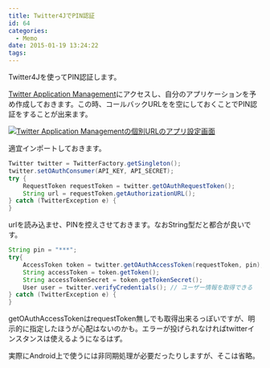 ```yaml
---
title: Twitter4JでPIN認証
id: 64
categories:
  - Memo
date: 2015-01-19 13:24:22
tags:
---
```


Twitter4Jを使ってPIN認証します。

<!--more-->

[Twitter Application Management](https://apps.twitter.com/)にアクセスし、自分のアプリケーションを予め作成しておきます。この時、コールバックURLをを空にしておくことでPIN認証をすることが出来ます。

[![Twitter Application Managementの個別URLのアプリ設定画面](/assets/images/2015-1-19_13-52-1_511.png)](/assets/images/2015-1-19_13-52-1_511.png)

適宜インポートしておきます。

```java
Twitter twitter = TwitterFactory.getSingleton();
twitter.setOAuthConsumer(API_KEY, API_SECRET);
try {
    RequestToken requestToken = twitter.getOAuthRequestToken();
    String url = requestToken.getAuthorizationURL();
} catch (TwitterException e) {
}
```

urlを読み込ませ、PINを控えさせておきます。なおString型だと都合が良いです。

```java
String pin = "***";
try{
    AccessToken token = twitter.getOAuthAccessToken(requestToken, pin);
    String accessToken = token.getToken();
    String accessTokenSecret = token.getTokenSecret();
    User user = twitter.verifyCredentials(); // ユーザー情報を取得できる
} catch (TwitterException e) {
}
```

getOAuthAccessTokenはrequestToken無しでも取得出来るっぽいですが、明示的に指定したほうが心配はないのかも。エラーが投げられなければtwitterインスタンスは使えるようになるはず。

実際にAndroid上で使うには非同期処理が必要だったりしますが、そこは省略。
